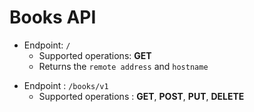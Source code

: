# Books API

* Endpoint: `/`
  * Supported operations: **GET**
  * Returns the `remote address` and `hostname`
- Endpoint : `/books/v1`
  - Supported operations : **GET**, **POST**, **PUT**, **DELETE**
